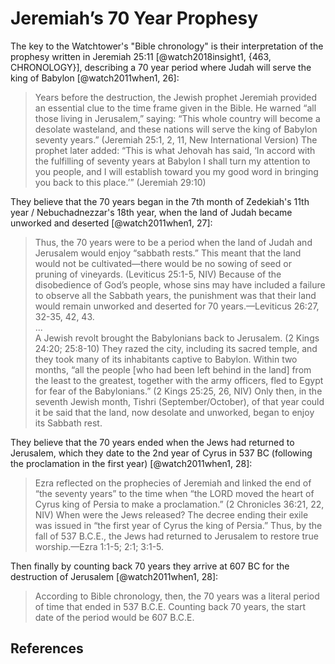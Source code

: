 # Jeremiah’s 70 Year Prophesy

The key to the Watchtower's "Bible chronology" is their interpretation of the prophesy written in Jeremiah 25:11 
[@watch2018insight1, {463, CHRONOLOGY}], describing a 70 year period where Judah will serve the king of Babylon
[@watch2011when1, 26]:

> Years before the destruction, the Jewish prophet Jeremiah provided an essential clue to the time frame given in the 
  Bible. He warned “all those living in Jerusalem,” saying: “This whole country will become a desolate wasteland, and 
  these nations will serve the king of Babylon seventy years.” (Jeremiah 25:1, 2, 11, New International Version) The 
  prophet later added: “This is what Jehovah has said, ‘In accord with the fulfilling of seventy years at Babylon I 
  shall turn my attention to you people, and I will establish toward you my good word in bringing you back to this 
  place.’” (Jeremiah 29:10)

They believe that the 70 years began in the 7th month of Zedekiah's 11th year / Nebuchadnezzar's 18th year, 
when the land of Judah became unworked and deserted [@watch2011when1, 27]:

> Thus, the 70 years were to be a period when the land of Judah and Jerusalem would enjoy “sabbath rests.” 
  This meant that the land would not be cultivated—there would be no sowing of seed or pruning of vineyards. 
  (Leviticus 25:1-5, NIV) Because of the disobedience of God’s people, whose sins may have included a failure to
  observe all the Sabbath years, the punishment was that their land would remain unworked and deserted for 70 
  years.—Leviticus 26:27, 32-35, 42, 43.
  <br>...<br>
  A Jewish revolt brought the Babylonians back to Jerusalem. (2 Kings 24:20; 25:8-10) They razed the city, 
  including its sacred temple, and they took many of its inhabitants captive to Babylon. Within two months, “all the 
  people \[who had been left behind in the land\] from the least to the greatest, together with the army officers, 
  fled to Egypt for fear of the Babylonians.” (2 Kings 25:25, 26, NIV) Only then, in the seventh Jewish month, 
  Tishri (September/October), of that year could it be said that the land, now desolate and unworked, began to enjoy 
  its Sabbath rest.

They believe that the 70 years ended when the Jews had returned to Jerusalem, which they date to the 2nd year of
Cyrus in 537 BC (following the proclamation in the first year) [@watch2011when1, 28]:

> Ezra reflected on the prophecies of Jeremiah and linked the end of “the seventy years” to the time when “the LORD 
  moved the heart of Cyrus king of Persia to make a proclamation.” (2 Chronicles 36:21, 22, NIV) When were the Jews 
  released? The decree ending their exile was issued in “the first year of Cyrus the king of Persia.” 
  Thus, by the fall of 537 B.C.E., the Jews had returned to Jerusalem to restore true 
  worship.—Ezra 1:1-5; 2:1; 3:1-5.

Then finally by counting back 70 years they arrive at 607 BC for the destruction of Jerusalem [@watch2011when1, 28]:

> According to Bible chronology, then, the 70 years was a literal period of time that ended in 537 B.C.E. Counting back 
  70 years, the start date of the period would be 607 B.C.E.

## References

